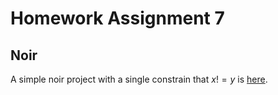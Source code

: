 # Homework Assignment 7

## Noir

A simple noir project with a single constrain that $x != y$ is [here](https://github.com/nlipartiia-hacken/noir-example).
